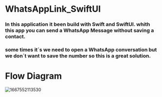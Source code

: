 # WhatsAppLink_SwiftUI
### In this application it been build with Swift and SwiftUI. whith this app you can send a WhatsApp Message without saving a contact.
### some times it´s we need to open a WhatsApp conversation but we don´t want to save the number so this is a great solution.

# Flow Diagram
![1667552113530](https://user-images.githubusercontent.com/100163682/199934407-ee9da544-02ff-423d-850c-f0701a249c3f.png)
